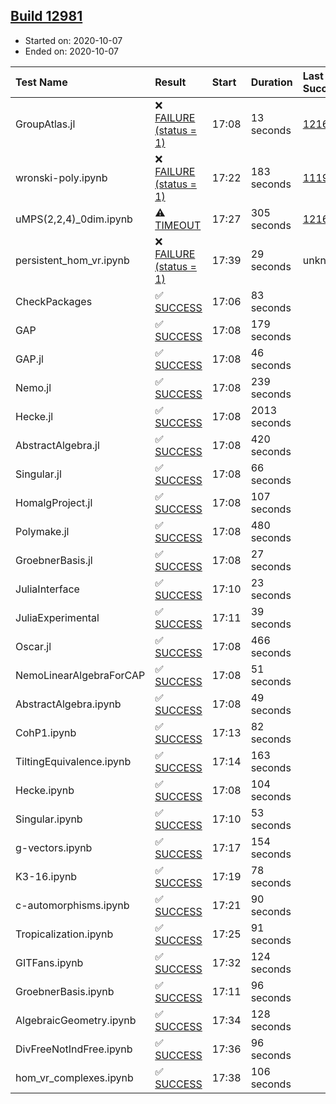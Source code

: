 ## [Build 12981](https://oscarci.mathematik.uni-kl.de/job/oscar/12981/)

* Started on: 2020-10-07
* Ended on: 2020-10-07

| Test Name    | Result | Start | Duration | Last Success | First Failure |
|:-------------|:-------|:------|:---------|:-------------|:--------------|
| GroupAtlas.jl | ❌ [FAILURE (status = 1)](https://oscarci.mathematik.uni-kl.de/job/oscar/12981/artifact/logs/build-12981/GroupAtlas.jl.log) | 17:08 | 13 seconds | [12167](https://oscarci.mathematik.uni-kl.de/job/oscar/12167/) | [12168](https://oscarci.mathematik.uni-kl.de/job/oscar/12168/) |
| wronski-poly.ipynb | ❌ [FAILURE (status = 1)](https://oscarci.mathematik.uni-kl.de/job/oscar/12981/artifact/logs/build-12981/wronski-poly.ipynb.log) | 17:22 | 183 seconds | [11192](https://oscarci.mathematik.uni-kl.de/job/oscar/11192/) | [11193](https://oscarci.mathematik.uni-kl.de/job/oscar/11193/) |
| uMPS(2,2,4)_0dim.ipynb | ⚠ [TIMEOUT](https://oscarci.mathematik.uni-kl.de/job/oscar/12981/artifact/logs/build-12981/uMPS-2-2-4-_0dim.ipynb.log) | 17:27 | 305 seconds | [12167](https://oscarci.mathematik.uni-kl.de/job/oscar/12167/) | [12168](https://oscarci.mathematik.uni-kl.de/job/oscar/12168/) |
| persistent_hom_vr.ipynb | ❌ [FAILURE (status = 1)](https://oscarci.mathematik.uni-kl.de/job/oscar/12981/artifact/logs/build-12981/persistent_hom_vr.ipynb.log) | 17:39 | 29 seconds | unknown | unknown |
| CheckPackages | ✅ [SUCCESS](https://oscarci.mathematik.uni-kl.de/job/oscar/12981/artifact/logs/build-12981/CheckPackages.log) | 17:06 | 83 seconds |  |  |
| GAP | ✅ [SUCCESS](https://oscarci.mathematik.uni-kl.de/job/oscar/12981/artifact/logs/build-12981/GAP.log) | 17:08 | 179 seconds |  |  |
| GAP.jl | ✅ [SUCCESS](https://oscarci.mathematik.uni-kl.de/job/oscar/12981/artifact/logs/build-12981/GAP.jl.log) | 17:08 | 46 seconds |  |  |
| Nemo.jl | ✅ [SUCCESS](https://oscarci.mathematik.uni-kl.de/job/oscar/12981/artifact/logs/build-12981/Nemo.jl.log) | 17:08 | 239 seconds |  |  |
| Hecke.jl | ✅ [SUCCESS](https://oscarci.mathematik.uni-kl.de/job/oscar/12981/artifact/logs/build-12981/Hecke.jl.log) | 17:08 | 2013 seconds |  |  |
| AbstractAlgebra.jl | ✅ [SUCCESS](https://oscarci.mathematik.uni-kl.de/job/oscar/12981/artifact/logs/build-12981/AbstractAlgebra.jl.log) | 17:08 | 420 seconds |  |  |
| Singular.jl | ✅ [SUCCESS](https://oscarci.mathematik.uni-kl.de/job/oscar/12981/artifact/logs/build-12981/Singular.jl.log) | 17:08 | 66 seconds |  |  |
| HomalgProject.jl | ✅ [SUCCESS](https://oscarci.mathematik.uni-kl.de/job/oscar/12981/artifact/logs/build-12981/HomalgProject.jl.log) | 17:08 | 107 seconds |  |  |
| Polymake.jl | ✅ [SUCCESS](https://oscarci.mathematik.uni-kl.de/job/oscar/12981/artifact/logs/build-12981/Polymake.jl.log) | 17:08 | 480 seconds |  |  |
| GroebnerBasis.jl | ✅ [SUCCESS](https://oscarci.mathematik.uni-kl.de/job/oscar/12981/artifact/logs/build-12981/GroebnerBasis.jl.log) | 17:08 | 27 seconds |  |  |
| JuliaInterface | ✅ [SUCCESS](https://oscarci.mathematik.uni-kl.de/job/oscar/12981/artifact/logs/build-12981/JuliaInterface.log) | 17:10 | 23 seconds |  |  |
| JuliaExperimental | ✅ [SUCCESS](https://oscarci.mathematik.uni-kl.de/job/oscar/12981/artifact/logs/build-12981/JuliaExperimental.log) | 17:11 | 39 seconds |  |  |
| Oscar.jl | ✅ [SUCCESS](https://oscarci.mathematik.uni-kl.de/job/oscar/12981/artifact/logs/build-12981/Oscar.jl.log) | 17:08 | 466 seconds |  |  |
| NemoLinearAlgebraForCAP | ✅ [SUCCESS](https://oscarci.mathematik.uni-kl.de/job/oscar/12981/artifact/logs/build-12981/NemoLinearAlgebraForCAP.log) | 17:08 | 51 seconds |  |  |
| AbstractAlgebra.ipynb | ✅ [SUCCESS](https://oscarci.mathematik.uni-kl.de/job/oscar/12981/artifact/logs/build-12981/AbstractAlgebra.ipynb.log) | 17:08 | 49 seconds |  |  |
| CohP1.ipynb | ✅ [SUCCESS](https://oscarci.mathematik.uni-kl.de/job/oscar/12981/artifact/logs/build-12981/CohP1.ipynb.log) | 17:13 | 82 seconds |  |  |
| TiltingEquivalence.ipynb | ✅ [SUCCESS](https://oscarci.mathematik.uni-kl.de/job/oscar/12981/artifact/logs/build-12981/TiltingEquivalence.ipynb.log) | 17:14 | 163 seconds |  |  |
| Hecke.ipynb | ✅ [SUCCESS](https://oscarci.mathematik.uni-kl.de/job/oscar/12981/artifact/logs/build-12981/Hecke.ipynb.log) | 17:08 | 104 seconds |  |  |
| Singular.ipynb | ✅ [SUCCESS](https://oscarci.mathematik.uni-kl.de/job/oscar/12981/artifact/logs/build-12981/Singular.ipynb.log) | 17:10 | 53 seconds |  |  |
| g-vectors.ipynb | ✅ [SUCCESS](https://oscarci.mathematik.uni-kl.de/job/oscar/12981/artifact/logs/build-12981/g-vectors.ipynb.log) | 17:17 | 154 seconds |  |  |
| K3-16.ipynb | ✅ [SUCCESS](https://oscarci.mathematik.uni-kl.de/job/oscar/12981/artifact/logs/build-12981/K3-16.ipynb.log) | 17:19 | 78 seconds |  |  |
| c-automorphisms.ipynb | ✅ [SUCCESS](https://oscarci.mathematik.uni-kl.de/job/oscar/12981/artifact/logs/build-12981/c-automorphisms.ipynb.log) | 17:21 | 90 seconds |  |  |
| Tropicalization.ipynb | ✅ [SUCCESS](https://oscarci.mathematik.uni-kl.de/job/oscar/12981/artifact/logs/build-12981/Tropicalization.ipynb.log) | 17:25 | 91 seconds |  |  |
| GITFans.ipynb | ✅ [SUCCESS](https://oscarci.mathematik.uni-kl.de/job/oscar/12981/artifact/logs/build-12981/GITFans.ipynb.log) | 17:32 | 124 seconds |  |  |
| GroebnerBasis.ipynb | ✅ [SUCCESS](https://oscarci.mathematik.uni-kl.de/job/oscar/12981/artifact/logs/build-12981/GroebnerBasis.ipynb.log) | 17:11 | 96 seconds |  |  |
| AlgebraicGeometry.ipynb | ✅ [SUCCESS](https://oscarci.mathematik.uni-kl.de/job/oscar/12981/artifact/logs/build-12981/AlgebraicGeometry.ipynb.log) | 17:34 | 128 seconds |  |  |
| DivFreeNotIndFree.ipynb | ✅ [SUCCESS](https://oscarci.mathematik.uni-kl.de/job/oscar/12981/artifact/logs/build-12981/DivFreeNotIndFree.ipynb.log) | 17:36 | 96 seconds |  |  |
| hom_vr_complexes.ipynb | ✅ [SUCCESS](https://oscarci.mathematik.uni-kl.de/job/oscar/12981/artifact/logs/build-12981/hom_vr_complexes.ipynb.log) | 17:38 | 106 seconds |  |  |
